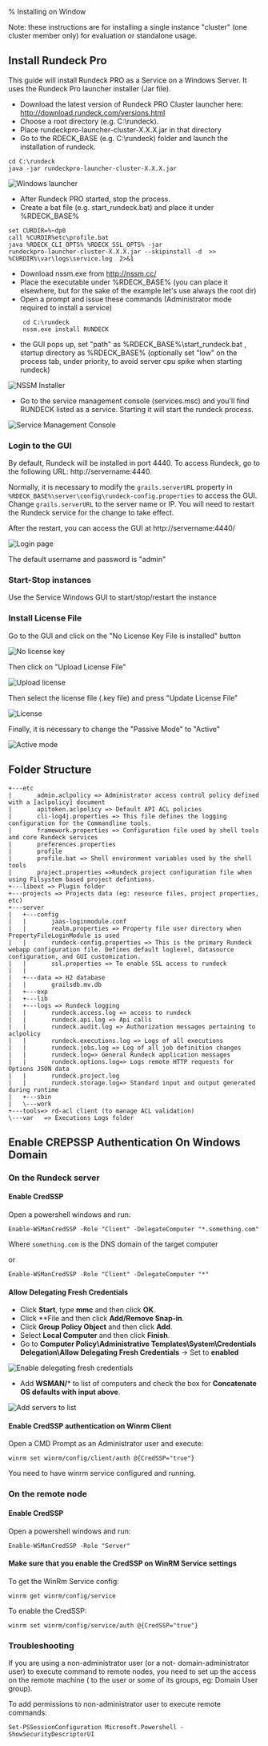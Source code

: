 % Installing on Window

<!---
Originals:
http://support.rundeck.com/customer/en/portal/articles/2885088-installing-a-single-instance-of-rundeck-pro-cluster-on-windows
http://support.rundeck.com/customer/en/portal/articles/2819414-install-rundeck-pro-team-launcher-on-windows
http://support.rundeck.com/customer/en/portal/articles/2522223-enable-credssp-authentication-windows-
--->

Note: these instructions are for installing a single instance "cluster" (one cluster member only) for evaluation or standalone usage. 

## Install Rundeck Pro

This guide will install Rundeck PRO as a Service on a Windows Server. It uses the Rundeck Pro launcher installer (Jar file).
 
* Download the latest version of Rundeck PRO Cluster launcher here:  http://download.rundeck.com/versions.html
* Choose a root directory (e.g. C:\rundeck). 
* Place rundeckpro-launcher-cluster-X.X.X.jar in that directory
* Go to the RDECK_BASE (e.g. C:\rundeck) folder and launch the installation of rundeck.

```
cd C:\rundeck
java -jar rundeckpro-launcher-cluster-X.X.X.jar
```

![Windows launcher](../../figures/windows-launcher.png)

* After Rundeck PRO started, stop the process.
* Create a bat file (e.g. start_rundeck.bat) and place it under %RDECK_BASE%

```
set CURDIR=%~dp0
call %CURDIR%etc\profile.bat
java %RDECK_CLI_OPTS% %RDECK_SSL_OPTS% -jar    
rundeckpro-launcher-cluster-X.X.X.jar --skipinstall -d  >> %CURDIR%\var\logs\service.log  2>&1
```

* Download nssm.exe from http://nssm.cc/
* Place the executable under %RDECK_BASE% (you can place it elsewhere, but for the sake of the example let's use always the root dir)
* Open a prompt and issue these commands (Administrator mode required to install a service)

```
    cd C:\rundeck
    nssm.exe install RUNDECK
```
* the GUI pops up, set "path" as %RDECK_BASE%\start_rundeck.bat , startup directory  as %RDECK_BASE% (optionally set "low" on the process tab, under priority, to avoid server cpu spike when starting rundeck)

![NSSM Installer](../../figures/nssm-installer.png)

* Go to the service management console (services.msc) and you'll find RUNDECK listed as a service. Starting it will start the rundeck process.

![Service Management Console](../../figures/service-management-console.png) 
 
### Login to the GUI
 
By default, Rundeck will be installed in port 4440. To access Rundeck, go to the following URL: http://servername:4440.
 
Normally, it is necessary to modify the `grails.serverURL` property in `%RDECK_BASE%\server\config\rundeck-config.properties` to access the GUI.
Change `grails.serverURL` to the server name or IP. You will need to restart
the Rundeck service for the change to take effect.

After the restart, you can access the GUI at http://servername:4440/

![Login page](../../figures/login-page.png)

The default username and password is "admin"

### Start-Stop instances

Use the Service Windows GUI to start/stop/restart the instance
 
### Install License File

Go to the GUI and click on the "No License Key File is installed" button

![No license key](../../figures/no-license-key.png)

Then click on "Upload License File"

![Upload license](../../figures/upload-license.png)

Then select the license file (.key file)  and press "Update License File"

![License](../../figures/license.png)

Finally, it is necessary to change the "Passive Mode" to "Active"

![Active mode](../../figures/active-mode.png)

## Folder Structure
 
```
+---etc
|       admin.aclpolicy => Administrator access control policy defined with a [aclpolicy] document
|       apitoken.aclpolicy => Default API ACL policies
|       cli-log4j.properties => This file defines the logging configuration for the Commandline tools.
|       framework.properties => Configuration file used by shell tools and core Rundeck services
|       preferences.properties
|       profile
|       profile.bat => Shell environment variables used by the shell tools
|       project.properties =>Rundeck project configuration file when using Filsystem based project defintions.
+---libext => Plugin folder
+---projects => Projects data (eg: resource files, project properties, etc)
+---server
|   +---config
|   |       jaas-loginmodule.conf
|   |       realm.properties => Property file user directory when PropertyFileLoginModule is used
|   |       rundeck-config.properties => This is the primary Rundeck webapp configuration file. Defines default loglevel, datasource configuration, and GUI customization.
|   |       ssl.properties => To enable SSL access to rundeck
|   |      
|   +---data => H2 database
|   |       grailsdb.mv.db
|   +---exp
|   +---lib
|   +---logs => Rundeck logging 
|   |       rundeck.access.log => access to rundeck
|   |       rundeck.api.log => Api calls
|   |       rundeck.audit.log => Authorization messages pertaining to aclpolicy
|   |       rundeck.executions.log => Logs of all executions
|   |       rundeck.jobs.log => Log of all job definition changes
|   |       rundeck.log=> General Rundeck application messages
|   |       rundeck.options.log=> Logs remote HTTP requests for Options JSON data
|   |       rundeck.project.log
|   |       rundeck.storage.log=> Standard input and output generated during runtime
|   +---sbin
|   \---work
+---tools=> rd-acl client (to manage ACL validation)
\---var   => Executions Logs folder
```

## Enable CREPSSP Authentication On Windows Domain

### On the Rundeck server

#### Enable CredSSP

Open a powershell windows and run:

```
Enable-WSManCredSSP -Role "Client" -DelegateComputer "*.something.com"
```

Where `something.com` is the DNS domain of the target computer

or

```
Enable-WSManCredSSP -Role "Client" -DelegateComputer "*"
```


#### Allow Delegating Fresh Credentials

* Click **Start**, type **mmc** and then click **OK**.
* Click **File and then click **Add/Remove Snap-in**.
* Click **Group Policy Object** and then click **Add**.
* Select **Local Computer** and then click **Finish**.
* Go to **Computer Policy\Administrative Templates\System\Credentials Delegation\Allow Delegating Fresh Credentials** → Set to **enabled** 

![Enable delegating fresh credentials](../../figures/allow-delegating-fresh-credentials-1.png)

* Add **WSMAN/*** to list of computers and check the box for **Concatenate OS defaults with input above**.

![Add servers to list](../../figures/allow-delegating-fresh-credentials-2.png)

#### Enable CredSSP authentication on Winrm Client

Open a CMD Prompt as an Administrator user and execute:

```
winrm set winrm/config/client/auth @{CredSSP="true"}
```

You need to have winrm service configured and running.


### On the remote node

#### Enable CredSSP

Open a powershell windows and run:

```
Enable-WSManCredSSP -Role "Server"
```

#### Make sure that you enable the CredSSP on WinRM Service settings

To get the WinRm Service config:

```
winrm get winrm/config/service
```

To enable the CredSSP:

```
winrm set winrm/config/service/auth @{CredSSP="true"}
```

### Troubleshooting

If you are using a non-administrator user (or a not- domain-administrator user) to execute command to remote nodes, you need to set up the access on the remote machine ( to the user or some of its groups, eg: Domain User group).

To add permissions to non-administrator user to execute remote commands:

```
Set-PSSessionConfiguration Microsoft.Powershell -ShowSecurityDescriptorUI
```
